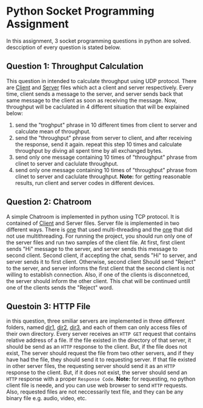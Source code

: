 
# Python Socket Programming Assignment
In this assignment, 3 socket programming questions in python are solved. descciption of every question is stated below.
## Question 1: Throughput Calculation
This question in intended to calculate throughput using UDP protocol. There are [Client](./Q1-Client.py) and [Server](./Q1-Server.py) files which act a client and server respectively. Every time, client sends a message to the server, and server sends back that same message to the client as soon as receiving the message. Now, throughput will be caclulated in 4 different situation that will be explained below:
1. send the "troghput" phrase in 10 different times from client to server and calculate mean of throughput.
2. send the "throughput" phrase from server to client, and after receiving the response, send it again. repeat this step 10 times and calculate throughput by diving all spent time by all exchanged bytes.
3. send only one message containing 10 times of "throughput" phrase from clinet to server and caclulate throughput.
4. send only one message containing 10 times of "throughput" phrase from clinet to server and caclulate throughput.
__Note:__ for getting reasonable results, run client and server codes in different devices.

## Question 2: Chatroom
A simple Chatroom is implemented in python using TCP protocol. It is contained of [Client](./Q2-Client.py) and Server files. Server file is implemented in two different ways. There is [one](./Q2-Server.py) that used multi-threading and the [one](./Q2-Server-Without-Thread.py) that did not use multithreading. For running the project, you should run only one of the server files and run two samples of the client file. At first, first client sends "Hi" message to the server, and server sends this message to second client. Second client, if accepting the chat, sends "Hi" to server, and server sends it to first client. Otherwise, second client Should send "Reject" to the server, and server informs the first client that the second client is not willing to establish connection. Also, if one of the clients is disconnetced, the server should inform the other client. This chat will be continued untill one of the clients sends the "Reject" word.

## Questoin 3: HTTP File
in this question, three smiliar servers are implemented in three different folders, named [dir1](./dir1), [dir2](./dir2), [dir3](./dir3), and each of them can only access files of their own directory. Every server receives an `HTTP GET` request that contains relative address of a file. If the file existed in the directory of that server, it should be send as an `HTTP` response to the client. But, if the file does not exist, The server should request the file from two other servers, and if they have had the file, they should send it to requesting server. If that file existed in other server files, the requesting server should send it as an `HTTP` response to the client. But, if it does not exist, the server should send an `HTTP` response with a proper `Response Code`. 
__Note:__ for requesting, no python client file is neede, and you can use web browser to send `HTTP` requests. Also, requested files are not neccessarily text file, and they can be any binary file e.g. audio, video, etc.
